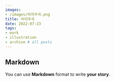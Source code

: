 ```yaml
---
images:
- /images/비의무곡.png
title: 비의무곡
date: 2022-07-23
tags:
- work
- illustration
- archive # all posts
---
```


## Markdown

You can use **Markdown** format to write **your story**.
